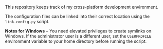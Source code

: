 This repository keeps track of my cross-platform development environment.

The configuration files can be linked into their correct location using
the `link-config.py` script.

**Notes for Windows** &ndash; You need elevated privileges to create symlinks
on Windows. If the administrator user is a different user, set the `USERPROFILE`
environment variable to your home directory before running the script.
